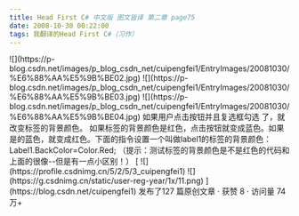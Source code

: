 ```yaml
---
title: Head First C# 中文版 图文皆译 第二章 page75
date: 2008-10-30 00:22:00
tags: 我翻译的Head First C#（习作）
---
```

<?xml:namespace prefix = o ns = "urn:schemas-microsoft-com:office:office" />

![](https://p-blog.csdn.net/images/p_blog_csdn_net/cuipengfei1/EntryImages/20081030/%E6%88%AA%E5%9B%BE02.jpg)

![](https://p-blog.csdn.net/images/p_blog_csdn_net/cuipengfei1/EntryImages/20081030/%E6%88%AA%E5%9B%BE03.jpg)

![](https://p-blog.csdn.net/images/p_blog_csdn_net/cuipengfei1/EntryImages/20081030/%E6%88%AA%E5%9B%BE04.jpg)

如果用户点击按钮并且复选框勾选  了，就改变标签的背景颜色。

如果标签的背景颜色是红色，点击按钮就变成蓝色。如果是的蓝色，就变成红色。下面的指令设置一个叫做label1的标签的背景颜色：

Label1.BackColor=Color.Red;

（提示：测试标签的背景颜色是不是红色的代码和上面的很像--但是有一点小区别！）



[ ![](https://profile.csdnimg.cn/5/2/5/3_cuipengfei1)
![](https://g.csdnimg.cn/static/user-reg-year/1x/11.png)
](https://blog.csdn.net/cuipengfei1)



发布了127 篇原创文章  ·  获赞 8  ·  访问量 74万+

